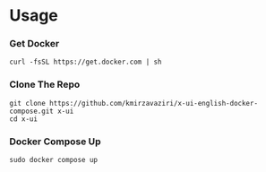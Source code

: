 # Usage

### Get Docker
```
curl -fsSL https://get.docker.com | sh
```

### Clone The Repo
```
git clone https://github.com/kmirzavaziri/x-ui-english-docker-compose.git x-ui
cd x-ui
```

### Docker Compose Up
```
sudo docker compose up
```
